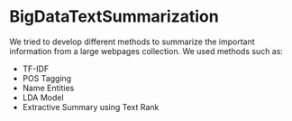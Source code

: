 # BigDataTextSummarization
We tried to develop different methods to summarize the important information from a large webpages collection. We used methods such as:
+ TF-IDF
+ POS Tagging
+ Name Entities
+ LDA Model
+ Extractive Summary using Text Rank
